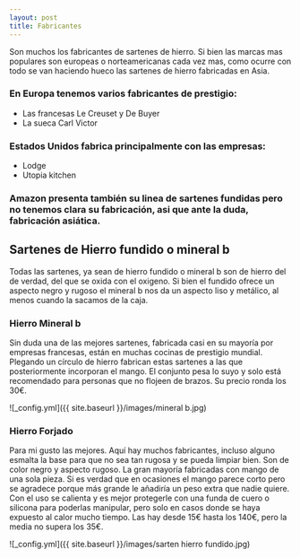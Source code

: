 ```yaml
---
layout: post
title: Fabricantes
---
```

Son muchos los fabricantes de sartenes de hierro. Si bien las marcas mas populares son europeas o norteamericanas cada vez mas, como ocurre con todo se van haciendo hueco las sartenes de hierro fabricadas en Asia.

### En Europa tenemos varios fabricantes de prestigio:
* Las francesas Le Creuset y De Buyer
* La sueca Carl Victor

### Estados Unidos fabrica principalmente con las empresas:
* Lodge
* Utopia kitchen

### Amazon presenta también su linea de sartenes fundidas pero no tenemos clara su fabricación, asi que ante la duda, fabricación asiática.

## Sartenes de Hierro fundido o mineral b

Todas las sartenes, ya sean de hierro fundido o mineral b son de hierro del de verdad, del que se oxida con el oxigeno. Si bien el fundido ofrece un aspecto negro y rugoso el mineral b nos da un aspecto liso y metálico, al menos cuando la sacamos de la caja.

### Hierro Mineral b

Sin duda una de las mejores sartenes, fabricada casi en su mayoría por empresas francesas, están en muchas cocinas de prestigio mundial. Plegando un círculo de hierro fabrican estas sartenes a las que posteriormente incorporan el mango. El conjunto pesa lo suyo y solo está recomendado para personas que no flojeen de brazos. Su precio ronda los 30€.

![_config.yml]({{ site.baseurl }}/images/mineral b.jpg)

### Hierro Forjado

Para mi gusto las mejores. Aquí hay muchos fabricantes, incluso alguno esmalta la base para que no sea tan rugosa y se pueda limpiar bien. Son de color negro y aspecto rugoso. La gran mayoría fabricadas con mango de una sola pieza. Si es verdad que en ocasiones el mango parece corto pero se agradece porque más grande le añadiría un peso extra que nadie quiere. Con el uso se calienta y es mejor protegerle con una funda de cuero o silicona para poderlas manipular, pero solo en casos donde se haya expuesto al calor mucho tiempo.
Las hay desde 15€ hasta los 140€, pero la media no supera los 35€.

![_config.yml]({{ site.baseurl }}/images/sarten hierro fundido.jpg)




